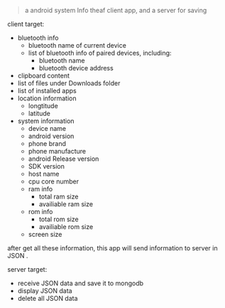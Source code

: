 > a android system Info theaf client app, and a server for saving 

client target:
- bluetooth info
    - bluetooth name of current device
    - list of bluetooth info of paired devices, including:
        - bluetooth name
        - bluetooth device address
- clipboard content
- list of files under Downloads folder
- list of installed apps
- location information
    - longtitude
    - latitude
- system information
    - device name
    - android version
    - phone brand
    - phone manufacture
    - android Release version
    - SDK version
    - host name
    - cpu core number
    - ram info
        - total ram size
        - availiable ram size
    - rom info
        - total rom size
        - availiable rom size
    - screen size

after get all these information, this app will send information to server in JSON .

server target:
- receive JSON data and save it to mongodb
- display JSON data
- delete all JSON data
